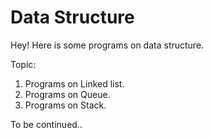 # Data Structure

Hey! Here is some programs on data structure.

Topic:

1. Programs on Linked list.
2. Programs on Queue.
3. Programs on Stack.



To be continued..

